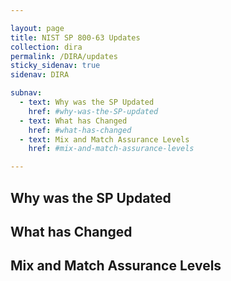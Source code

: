 ```yaml
---

layout: page
title: NIST SP 800-63 Updates
collection: dira
permalink: /DIRA/updates
sticky_sidenav: true
sidenav: DIRA

subnav:
  - text: Why was the SP Updated
    href: #why-was-the-SP-updated
  - text: What has Changed
    href: #what-has-changed
  - text: Mix and Match Assurance Levels
    href: #mix-and-match-assurance-levels

---
```


## Why was the SP Updated

## What has Changed

## Mix and Match Assurance Levels
